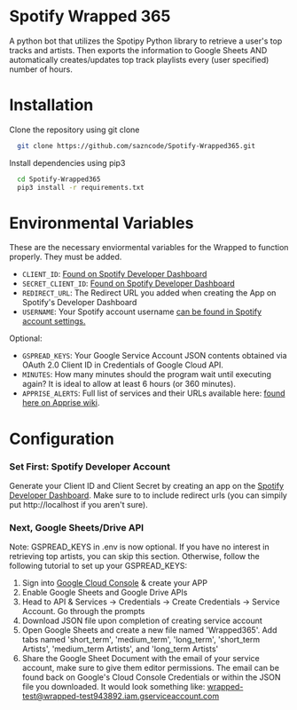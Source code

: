 # Spotify Wrapped 365 
A python bot that utilizes the Spotipy Python library to retrieve a user's top tracks and artists. Then exports the information to Google Sheets AND automatically creates/updates top track playlists every (user specified) number of hours. 


# Installation
Clone the repository using git clone
```bash
  git clone https://github.com/sazncode/Spotify-Wrapped365.git
  ```
Install dependencies using pip3
```bash
  cd Spotify-Wrapped365
  pip3 install -r requirements.txt
```

# Environmental Variables
These are the necessary enviormental variables for the Wrapped to function properly. They must be added.
- `CLIENT_ID`: [Found on Spotify Developer Dashboard](https://developer.spotify.com/dashboard/)
- `SECRET_CLIENT_ID`: [Found on Spotify Developer Dashboard](https://developer.spotify.com/dashboard/)
- `REDIRECT_URL`: The Redirect URL you added when creating the App on Spotify's Developer Dashboard
- `USERNAME`: Your Spotify account username [can be found in Spotify account settings.]([https://developer.spotify.com/dashboard/](https://www.spotify.com/us/account/overview/?utm_source=spotify&utm_medium=menu&utm_campaign=your_account))

Optional:
- `GSPREAD_KEYS`: Your Google Service Account JSON contents obtained via OAuth 2.0 Client ID in Credentials of Google Cloud API.
- `MINUTES`: How many minutes should the program wait until executing again? It is ideal to allow at least 6 hours (or 360 minutes).
- `APPRISE_ALERTS`:  Full list of services and their URLs available here: [found here on Apprise wiki](https://github.com/caronc/apprise/wiki).
# Configuration 

### Set First: Spotify Developer Account
Generate your Client ID and Client Secret by creating an app on the [Spotify Developer Dashboard](https://developer.spotify.com/dashboard/). Make sure to to include redirect urls (you can simpily put http://localhost if you aren't sure). 

### Next, Google Sheets/Drive API

Note: 
GSPREAD_KEYS in .env is now optional. If you have no interest in retrieving top artists, you can skip this section. Otherwise, follow the following tutorial to set up your GSPREAD_KEYS:
1. Sign into [Google Cloud Console](https://console.cloud.google.com/) & create your APP
2. Enable Google Sheets and Google Drive APIs
3. Head to API & Services -> Credentials ->  Create Credentials -> Service Account. Go through the prompts
4. Download JSON file upon completion of creating service account
5. Open Google Sheets and create a new file named 'Wrapped365'. Add tabs named 'short_term', 'medium_term', 'long_term', 'short_term Artists', 'medium_term Artists', and 'long_term Artists'
6. Share the Google Sheet Document with the email of your service account, make sure to give them editor permissions. The email can be found back on Google's Cloud Console Credentials or within the JSON file you downloaded. It would look something like: wrapped-test@wrapped-test943892.iam.gserviceaccount.com
